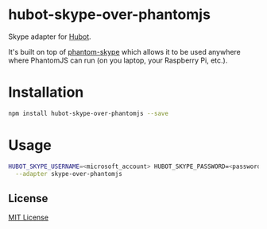 # hubot-skype-over-phantomjs

Skype adapter for [Hubot](https://hubot.github.com/). 

It's built on top of [phantom-skype](https://github.com/ShyykoSerhiy/phantom-skype) which allows it to be used 
anywhere where PhantomJS can run (on you laptop, your Raspberry Pi, etc.).

# Installation

```sh
npm install hubot-skype-over-phantomjs --save
```

# Usage

```sh
HUBOT_SKYPE_USERNAME=<microsoft_account> HUBOT_SKYPE_PASSWORD=<password> hubot ... \
  --adapter skype-over-phantomjs
```

## License

[MIT License](https://github.com/shyiko/hubot-skype-over-phantomjs/blob/master/mit.license)


